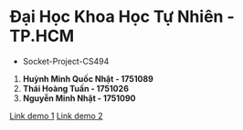 # Đại Học Khoa Học Tự Nhiên - TP.HCM
- Socket-Project-CS494

1. **Huỳnh Minh Quốc Nhật - 1751089**
2. **Thái Hoàng Tuấn - 1751026**
3. **Nguyễn Minh Nhật - 1751090**

[Link demo 1](https://www.loom.com/share/fdf2b4108952438d88c9215306e15299)
[Link demo 2](https://www.loom.com/share/6e438b3e702b4e05983d497600159d4e)

